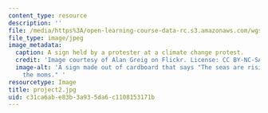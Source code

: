 ```yaml
---
content_type: resource
description: ''
file: /media/https%3A/open-learning-course-data-rc.s3.amazonaws.com/wgs-700-changing-life-reading-the-intersections-of-gender-race-biology-and-literature-spring-2017/c31ca6abe83b3a935da6c1108153171b_project2.jpg
file_type: image/jpeg
image_metadata:
  caption: A sign held by a protester at a climate change protest.
  credit: 'Image courtesy of Alan Greig on Flickr. License: CC BY-NC-SA'
  image-alt: 'A sign made out of cardboard that says "The seas are rising and so are
    the moms." '
resourcetype: Image
title: project2.jpg
uid: c31ca6ab-e83b-3a93-5da6-c1108153171b
---
```

